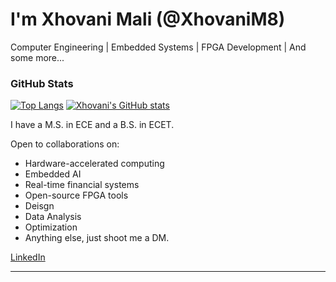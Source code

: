 # I'm Xhovani Mali (@XhovaniM8)

Computer Engineering | Embedded Systems | FPGA Development | And some more...

### GitHub Stats

[![Top Langs](https://github-readme-stats.vercel.app/api/top-langs/?username=XhovaniM8&layout=compact&langs_count=8)](https://github.com/anuraghazra/github-readme-stats)
[![Xhovani's GitHub stats](https://github-readme-stats.vercel.app/api?username=XhovaniM8&show_icons=true&theme=radical)](https://github.com/anuraghazra/github-readme-stats)

I have a M.S. in ECE and a B.S. in ECET.

Open to collaborations on:
- Hardware-accelerated computing
- Embedded AI
- Real-time financial systems
- Open-source FPGA tools
- Deisgn
- Data Analysis
- Optimization
- Anything else, just shoot me a DM. 

[LinkedIn](https://www.linkedin.com/in/xhovanimali/)

---

<!---
XhovaniM8/XhovaniM8 is a ✨ special ✨ repository because its `README.md` (this file) appears on your GitHub profile.
You can click the Preview link to take a look at your changes.
--->
